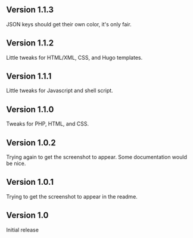 ## Version 1.1.3

JSON keys should get their own color, it's only fair.

## Version 1.1.2

Little tweaks for HTML/XML, CSS, and Hugo templates.

## Version 1.1.1

Little tweaks for Javascript and shell script.

## Version 1.1.0

Tweaks for PHP, HTML, and CSS.

## Version 1.0.2

Trying again to get the screenshot to appear. Some documentation would be nice.

## Version 1.0.1

Trying to get the screenshot to appear in the readme.

## Version 1.0

Initial release
